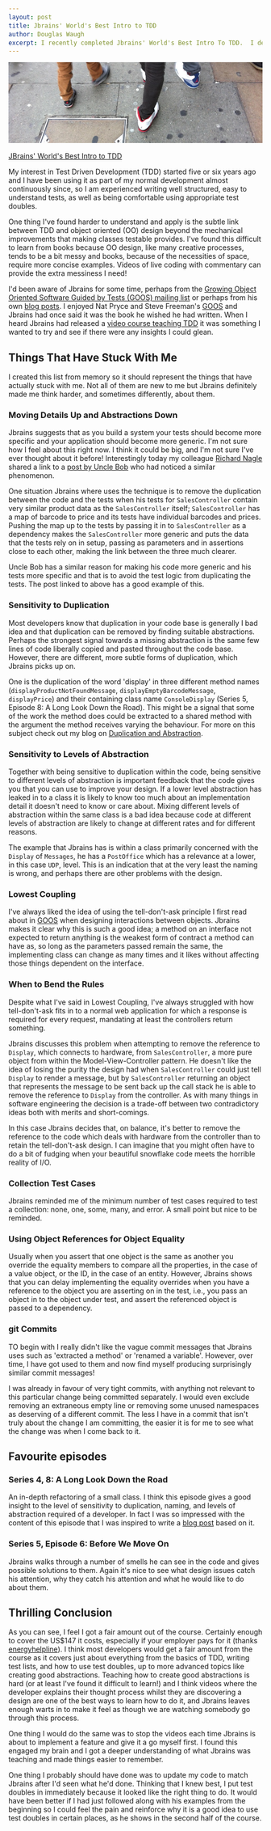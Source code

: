 ```yaml
---
layout: post
title: Jbrains' World's Best Intro to TDD
author: Douglas Waugh
excerpt: I recently completed Jbrains' World's Best Intro To TDD.  I decided to write this blog post to collect my thoughts.
---
```


![A family wearing Jordans'](/images/family-jordans.jpg "A family wearing Jordans")

[JBrains' World's Best Intro to TDD](http://online-training.jbrains.ca/p/wbitdd-01)

My interest in Test Driven Development (TDD) started five or six years ago and I have been using it as part of my normal development almost continuously since, so I am experienced writing well structured, easy to understand tests, as well as being comfortable using appropriate test doubles.

One thing I've found harder to understand and apply is the subtle link between TDD and object oriented (OO) design beyond the mechanical improvements that making classes testable provides.  I've found this difficult to learn from books because OO design, like many creative processes, tends to be a bit messy and books, because of the necessities of space, require more concise examples.  Videos of live coding with commentary can provide the extra messiness I need!

I'd been aware of Jbrains for some time, perhaps from the [Growing Object Oriented Software Guided by Tests (GOOS) mailing list](https://groups.google.com/forum/#!forum/growing-object-oriented-software) or perhaps from his own [blog posts](http://blog.thecodewhisperer.com/).  I enjoyed Nat Pryce and Steve Freeman's [GOOS](https://www.amazon.co.uk/Growing-Object-Oriented-Software-Guided-Signature/dp/0321503627) and Jbrains had once said it was the book he wished he had written.  When I heard Jbrains had released a [video course teaching TDD](http://online-training.jbrains.ca/p/wbitdd-01) it was something I wanted to try and see if there were any insights I could glean.

Things That Have Stuck With Me
---

I created this list from memory so it should represent the things that have actually stuck with me.  Not all of them are new to me but Jbrains definitely made me think harder, and sometimes differently, about them.

### Moving Details Up and Abstractions Down

Jbrains suggests that as you build a system your tests should become more specific and your application should become more generic.  I'm not sure how I feel about this right now.  I think it could be big, and I'm not sure I've ever thought about it before!  Interestingly today my colleague [Richard Nagle](https://twitter.com/richard_nagle) shared a link to a [post by Uncle Bob](http://blog.cleancoder.com/uncle-bob/2017/03/03/TDD-Harms-Architecture.html) who had noticed a similar phenomenon.

One situation Jbrains where uses the technique is to remove the duplication between the code and the tests when his tests for `SalesController` contain very similar product data as the `SalesController` itself; `SalesController` has a map of barcode to price and its tests have individual barcodes and prices.  Pushing the map up to the tests by passing it in to `SalesController` as a dependency makes the `SalesController` more generic and puts the data that the tests rely on in setup, passing as parameters and in assertions close to each other, making the link between the three much clearer.

Uncle Bob has a similar reason for making his code more generic and his tests more specific and that is to avoid the test logic from duplicating the tests.  The post linked to above has a good example of this.

### Sensitivity to Duplication

Most developers know that duplication in your code base is generally I bad idea and that duplication can be removed by finding suitable abstractions.  Perhaps the strongest signal towards a missing abstraction is the same few lines of code liberally copied and pasted throughout the code base.  However, there are different, more subtle forms of duplication, which Jbrains picks up on.

One is the duplication of the word 'display' in three different method names (`displayProductNotFoundMessage`, `displayEmptyBarcodeMessage`, `displayPrice`) and their containing class name `ConsoleDisplay` (Series 5, Episode 8: A Long Look Down the Road).  This might be a signal that some of the work the method does could be extracted to a shared method with the argument the method receives varying the behaviour.  For more on this subject check out my blog on [Duplication and Abstraction](/2017/02/01/duplication-and-abstraction/).

### Sensitivity to Levels of Abstraction

Together with being sensitive to duplication within the code, being sensitive to different levels of abstraction is important feedback that the code gives you that you can use to improve your design.  If a lower level abstraction has leaked in to a class it is likely to know too much about an implementation detail it doesn't need to know or care about.  Mixing different levels of abstraction within the same class is a bad idea because code at different levels of abstraction are likely to change at different rates and for different reasons.

The example that Jbrains has is within a class primarily concerned with the `Display` of `Messages`, he has a `PostOffice` which has a relevance at a lower, in this case `UDP`, level.  This is an indication that at the very least the naming is wrong, and perhaps there are other problems with the design.

### Lowest Coupling

I've always liked the idea of using the tell-don't-ask principle I first read about in [GOOS](https://www.amazon.co.uk/Growing-Object-Oriented-Software-Guided-Signature/dp/0321503627) when designing interactions between objects.  Jbrains makes it clear why this is such a good idea; a method on an interface not expected to return anything is the weakest form of contract a method can have as, so long as the parameters passed remain the same, the implementing class can change as many times and it likes without affecting those things dependent on the interface.

### When to Bend the Rules

Despite what I've said in Lowest Coupling, I've always struggled with how tell-don't-ask fits in to a normal web application for which a response is required for every request, mandating at least the controllers return something.

Jbrains discusses this problem when attempting to remove the reference to `Display`, which connects to hardware, from `SalesController`, a more pure object from within the Model-View-Controller pattern.  He doesn't like the idea of losing the purity the design had when `SalesController` could just tell `Display` to render a message, but by `SalesController` returning an object that represents the message to be sent back up the call stack he is able to remove the reference to `Display` from the controller.  As with many things in software engineering the decision is a trade-off between two contradictory ideas both with merits and short-comings.

In this case Jbrains decides that, on balance, it's better to remove the reference to the code which deals with hardware from the controller than to retain the tell-don't-ask design.  I can imagine that you might often have to do a bit of fudging when your beautiful snowflake code meets the horrible reality of I/O.

### Collection Test Cases

Jbrains reminded me of the minimum number of test cases required to test a collection: none, one, some, many, and error.  A small point but nice to be reminded.

### Using Object References for Object Equality

Usually when you assert that one object is the same as another you override the equality members to compare all the properties, in the case of a value object, or the ID, in the case of an entity.  However, Jbrains shows that you can delay implementing the equality overrides when you have a reference to the object you are asserting on in the test, i.e., you pass an object in to the object under test, and assert the referenced object is passed to a dependency.

### git Commits

TO begin with I really didn't like the vague commit messages that Jbrains uses such as 'extracted a method' or 'renamed a variable'.  However, over time, I have got used to them and now find myself producing surprisingly similar commit messages!

I was already in favour of very tight commits, with anything not relevant to this particular change being committed separately.  I would even exclude removing an extraneous empty line or removing some unused namespaces as deserving of a different commit.  The less I have in a commit that isn't truly about the change I am committing, the easier it is for me to see what the change was when I come back to it.

Favourite episodes
---

### Series 4, 8: A Long Look Down the Road

An in-depth refactoring of a small class.  I think this episode gives a good insight to the level of sensitivity to duplication, naming, and levels of abstraction required of a developer.  In fact I was so impressed with the content of this episode that I was inspired to write a [blog post](/2017/02/01//duplication-and-abstraction/) based on it.

### Series 5, Episode 6: Before We Move On

Jbrains walks through a number of smells he can see in the code and gives possible solutions to them.  Again it's nice to see what design issues catch his attention, why they catch his attention and what he would like to do about them.

Thrilling Conclusion
---

As you can see, I feel I got a fair amount out of the course.  Certainly enough to cover the US$147 it costs, especially if your employer pays for it (thanks [energyhelpline](https://www.energyhelpline.com/fri/)).  I think most developers would get a fair amount from the course as it covers just about everything from the basics of TDD, writing test lists, and how to use test doubles, up to more advanced topics like creating good abstractions.  Teaching how to create good abstractions is hard (or at least I've found it difficult to learn!) and I think videos where the developer explains their thought process whilst they are discovering a design are one of the best ways to learn how to do it, and Jbrains leaves enough warts in to make it feel as though we are watching somebody go through this process.

One thing I would do the same was to stop the videos each time Jbrains is about to implement a feature and give it a go myself first.  I found this engaged my brain and I got a deeper understanding of what Jbrains was teaching and made things easier to remember.

One thing I probably should have done was to update my code to match Jbrains after I'd seen what he'd done.  Thinking that I knew best, I put test doubles in immediately because it looked like the right thing to do.  It would have been better if I had just followed along with his examples from the beginning so I could feel the pain and reinforce why it is a good idea to use test doubles in certain places, as he shows in the second half of the course.